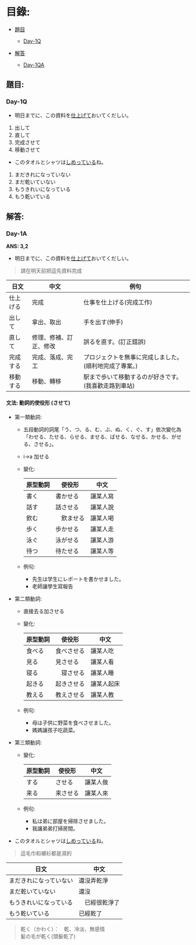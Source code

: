 # 目錄:

- [題目](#題目)
    - [Day-1Q](#Day-1Q)

- [解答](#解答)
    - [Day-1QA](#Day-1QA)

## 題目:


### Day-1Q

- 明日までに、この資料を<u>仕上げて</u>おいてくだしい。

1. 出して
2. 直して
3. 完成させて
4. 移動させて

- このタオルとシャツは<u>しめっている</u>ね。

1. まだきれになっていない
2. まだ乾いていない
3. もうきれいになっている
4. もう乾いている


## 解答:

### Day-1A

**ANS: 3,2**  

- 明日までに、この資料を<u>仕上げて</u>おいてくだしい。

> 請在明天前把這先資料完成

| **日文** | **中文** | **例句**       |
|----------|------------|----------------|
| 仕上げる  | 完成      | 仕事を仕上げる(完成工作)     |
| 出して  | 拿出、取出 | 手を出す(伸手)     |
| 直して  |修理、修補、訂正、修改  | 誤るを直す。(訂正錯誤)|
| 完成する| 完成、落成、完工 | プロジェクトを無事に完成しました。(順利地完成了專案。)  |
| 移動する| 移動、轉移 | 駅まで歩いて移動するのが好きです。(我喜歡走路到車站)    |

#### 文法: 動詞的使役形 (させて)

- 第一類動詞:
    -  五段動詞的詞尾「う、つ、る、む、ぶ、ぬ、く、ぐ、す」依次變化為「わせる、たせる、らせる、ませる、ばせる、なせる、かせる、がせる、させる」。
    - i->a 加せる

    - 變化:

        | **原型動詞** | **使役形** | **中文**       |
        |----------|------------|----------------|
        | 書く  | 書かせる     | 讓某人寫    |
        | 話す  | 話させる | 讓某人說     |
        | 飲む  |　飲ませる  | 讓某人喝|
        | 歩く| 歩かせる |讓某人走|
        |泳ぐ| 泳がせる | 讓某人游 |
        |待つ| 待たせる | 讓某人等|

    - 例句:
       - 先生は学生にレポートを書かせました。
       - 老師讓學生寫報告

- 第二類動詞:
    - 直接去る加させる
    - 變化:

        | **原型動詞** | **使役形** | **中文**       |
        |----------|------------|----------------|
        | 食べる  | 食べさせる   | 讓某人吃    |
        | 見る  | 見させる | 讓某人看     |
        | 寝る  |　寝させる  | 讓某人睡|
        | 起きる| 起きさせる|讓某人起床|
        |教える| 教えさせる| 讓某人教 |
    - 例句:    
        - 母は子供に野菜を食べさせました。
        - 媽媽讓孩子吃蔬菜。
 
- 第三類動詞:
    - 變化:

        | **原型動詞** | **使役形** | **中文**       |
        |----------|------------|----------------|
        | する  | させる   | 讓某人做    |
        | 来る  | 来させる | 讓某人來     |
    - 例句:    
        - 私は弟に部屋を掃除させました。
        - 我讓弟弟打掃房間。  

- このタオルとシャツは<u>しめっている</u>ね。
> 這毛巾和襯衫都是濕的

| **日文** | **中文** | 
|----------|------------|
| まだきれになっていない  | 還沒弄乾淨   |
|まだ乾いていない  | 還沒 | 
| もうきれいになっている  |　已經很乾淨了  | 
| もう乾いている| 已經乾了|

> 乾く（かわく）：　乾、冷淡、無感情<br>
> 髪の毛が乾く(頭髮乾了)


